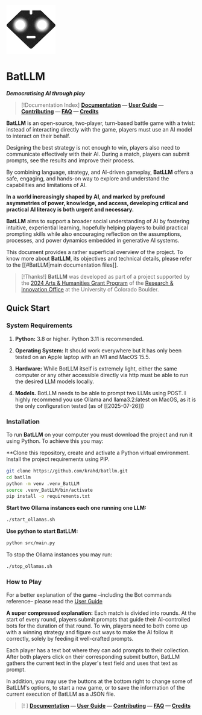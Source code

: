 ![alt text](https://github.com/krahd/BatLLM/blob/73db28aefa217d101717c081971deee7a53e9198/docs/attachments/logo-small.png "Bat LLM logo")
# BatLLM
***Democratising AI through play***

>[!Documentation Index] 
>**[Documentation](DOCUMENTATION.md)  &mdash; [User Guide](USER_GUIDE.md)  &mdash; [Contributing](CONTRIBUTING.md)  &mdash; [FAQ](FAQ.md)  &mdash; [Credits](CREDITS.md)**

**BatLLM** is an open-source, two-player, turn-based battle game with a twist: instead of interacting directly with the game, players must use an AI model to interact on their behalf. 

Designing the best strategy is not enough to win, players also need to communicate effectively with their AI. During a match, players can submit prompts, see the results and improve their process. 

By combining language, strategy, and AI-driven gameplay, **BatLLM** offers a safe, engaging, and hands-on way to explore and understand the capabilities and limitations of AI. 

**In a world increasingly shaped by AI, and marked by profound asymmetries of power, knowledge, and access, developing critical and practical AI literacy is both urgent and necessary.**

**BatLLM** aims to support a broader social understanding of AI by fostering intuitive, experiential learning, hopefully helping players to build practical prompting skills while also encouraging reflection on the assumptions, processes, and power dynamics embedded in generative AI systems.

This document provides a rather superficial overview of the project. To know more about **BatLLM**, its objectives and technical details, please refer to the [[#BatLLM|main documentation files]].

>[!Thanks!]
> **BatLLM** was developed as part of a project supported by the [2024 Arts & Humanities Grant Program](https://www.colorado.edu/researchinnovation/2024/05/03/seventeen-arts-humanities-projects-receive-grants-advance-scholarship-research-and) of the [Research & Innovation Office](https://www.colorado.edu/researchinnovation/) at the University of Colorado Boulder.



## Quick Start

### System Requirements

1. **Python:** 3.8 or higher. Python 3.11 is recommended. 

2. **Operating System:** It should work everywhere but it has only been tested on an Apple laptop with an M1 and MacOS 15.5. 

 3. **Hardware:** While BotLLM itself is extremely light, either the same computer or any other accessible directly via http must be able to run the desired LLM models locally.  

 4. **Models.** BotLLM needs to be able to prompt two LLMs using POST. I highly recommend you use Ollama and llama3.2:latest on MacOS, as it is the only configuration tested (as of [[2025-07-26]])


### Installation

To run **BatLLM** on your computer you must download the project and run it using Python. To achieve this you may:

**Clone this repository, create and activate a Python virtual environment. Install the project requirements using PIP.
```bash
git clone https://github.com/krahd/batllm.git
cd batllm
python -m venv .venv_BatLLM
source .venv_BatLLM/bin/activate
pip install -o requirements.txt
```
 
**Start two Ollama instances each one running one LLM:**
```bash
./start_ollamas.sh
```

**Use python to start BatLLM:**
```bash
python src/main.py
```

To stop the Ollama instances you may run:
```bash
./stop_ollamas.sh
```

### How to Play

For a better explanation of the game –including the Bot commands reference– please read the [User Guide](USER_GUIDE.md)

**A super compressed explanation:** Each match is divided into rounds. At the start of every round, players submit prompts that guide their AI-controlled bots for the duration of that round. To win, players need to both come up with a winning strategy and figure out ways to make the AI follow it correctly, solely by feeding it well-crafted prompts.

Each player has a text bot where they can add prompts to their collection. After both players click on their corresponding submit button, BatLLM gathers the current text in the player's text field and uses that text as prompt.

In addition, you may use the buttons at the bottom right to change some of BatLLM's options, to start a new game, or to save the information of the current execution of BatLLM as a JSON file.

>[! ] 
>**[Documentation](DOCUMENTATION.md)  &mdash; [User Guide](USER_GUIDE.md)  &mdash; [Contributing](CONTRIBUTING.md)  &mdash; [FAQ](FAQ.md)  &mdash; [Credits](CREDITS.md)**
